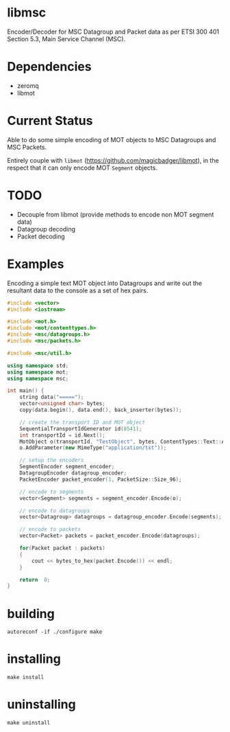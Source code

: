 libmsc
======

Encoder/Decoder for MSC Datagroup and Packet data as per ETSI 300 401 Section 5.3, Main Service Channel (MSC).

# Dependencies

* zeromq
* libmot

# Current Status

Able to do some simple encoding of MOT objects to MSC Datagroups and MSC Packets. 

Entirely couple with `libmot` (https://github.com/magicbadger/libmot), in the respect that it can only encode MOT `Segment` objects.

# TODO

* Decouple from libmot (provide methods to encode non MOT segment data)
* Datagroup decoding
* Packet decoding

# Examples

Encoding a simple text MOT object into Datagroups and write out the resultant data to the console as a set of hex pairs.

```cpp
#include <vector>
#include <iostream>

#include <mot.h>
#include <mot/contenttypes.h>
#include <msc/datagroups.h>
#include <msc/packets.h>

#include <msc/util.h>

using namespace std;
using namespace mot;
using namespace msc;

int main() {
    string data("=====");
    vector<unsigned char> bytes;
    copy(data.begin(), data.end(), back_inserter(bytes));

    // create the transport ID and MOT object
    SequentialTransportIdGenerator id(8541);
    int transportId = id.Next();
    MotObject o(transportId, "TestObject", bytes, ContentTypes::Text::ASCII);
    o.AddParameter(new MimeType("application/txt"));

    // setup the encoders
    SegmentEncoder segment_encoder;
    DatagroupEncoder datagroup_encoder;
    PacketEncoder packet_encoder(1, PacketSize::Size_96);

    // encode to segments
    vector<Segment> segments = segment_encoder.Encode(o);

    // encode to datagroups
    vector<Datagroup> datagroups = datagroup_encoder.Encode(segments);

    // encode to packets
    vector<Packet> packets = packet_encoder.Encode(datagroups);

    for(Packet packet : packets)
    {
        cout << bytes_to_hex(packet.Encode()) << endl;
    }

    return  0;
}
```

# building

``
autoreconf -if
./configure
make
``

# installing

``
make install
``

# uninstalling

``
make uninstall
``
